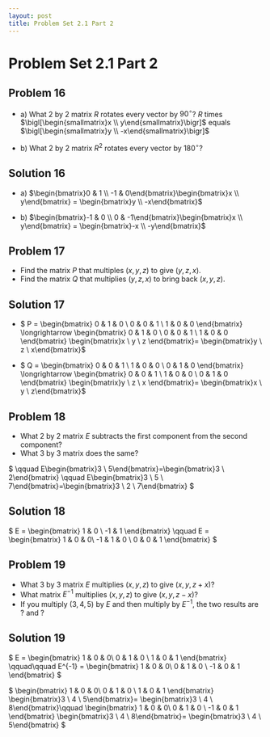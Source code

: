 ```yaml
---
layout: post
title: Problem Set 2.1 Part 2
---
```


# Problem Set 2.1 Part 2

## Problem 16
- a) What 2 by 2 matrix $R$ rotates every vector by $90^\circ$? $R$ times
$\bigl[\begin{smallmatrix}x \\ y\end{smallmatrix}\bigr]$ equals
$\bigl[\begin{smallmatrix}y \\ -x\end{smallmatrix}\bigr]$

- b) What 2 by 2 matrix $R^2$ rotates every vector by $180^\circ$?

## Solution 16
- a) $\begin{bmatrix}0 & 1 \\ -1 & 0\end{bmatrix}\begin{bmatrix}x \\
    y\end{bmatrix} = \begin{bmatrix}y \\ -x\end{bmatrix}$

- b) $\begin{bmatrix}-1 & 0 \\ 0 & -1\end{bmatrix}\begin{bmatrix}x \\
    y\end{bmatrix} = \begin{bmatrix}-x \\ -y\end{bmatrix}$

## Problem 17
- Find the matrix $P$ that multiples $(x,y,z)$ to give $(y,z,x)$.
- Find the matrix $Q$ that multiplies $(y,z,x)$ to bring back $(x,y,z)$.

## Solution 17
- $
P =
\begin{bmatrix}
    0 & 1 & 0 \\
    0 & 0 & 1 \\
    1 & 0 & 0
\end{bmatrix}
\longrightarrow
\begin{bmatrix}
    0 & 1 & 0 \\
    0 & 0 & 1 \\
    1 & 0 & 0
\end{bmatrix}
\begin{bmatrix}x \\ y \\ z \end{bmatrix}=
\begin{bmatrix}y \\ z \\ x\end{bmatrix}$

- $
Q =
\begin{bmatrix}
    0 & 0 & 1 \\
    1 & 0 & 0 \\
    0 & 1 & 0
\end{bmatrix}
\longrightarrow
\begin{bmatrix}
    0 & 0 & 1 \\
    1 & 0 & 0 \\
    0 & 1 & 0
\end{bmatrix}
\begin{bmatrix}y \\ z \\ x \end{bmatrix}=
\begin{bmatrix}x \\ y \\ z\end{bmatrix}$

## Problem 18
- What 2 by 2 matrix $E$ subtracts the first component from the second component?
- What 3 by 3 matrix does the same?

$
\qquad E\begin{bmatrix}3 \\ 5\end{bmatrix}=\begin{bmatrix}3 \\ 2\end{bmatrix}
\qquad E\begin{bmatrix}3 \\ 5 \\ 7\end{bmatrix}=\begin{bmatrix}3 \\ 2 \\ 7\end{bmatrix}
$

## Solution 18
$
E = \begin{bmatrix}
    1 & 0 \\
    -1 & 1
    \end{bmatrix}
\qquad
E = \begin{bmatrix}
    1 & 0 & 0\\
    -1 & 1 & 0 \\
    0 & 0 & 1
    \end{bmatrix}
$

## Problem 19
- What 3 by 3 matrix $E$ multiplies $(x, y, z)$ to give $(x, y, z+x)$?
- What matrix $E^{-1}$ multiplies $(x, y, z)$ to give $(x,y,z-x)$?
- If you multiply $(3,4,5)$ by $E$ and then multiply by $E^{-1}$, the two results are $?$ and $?$

## Solution 19
$
E = \begin{bmatrix}
    1 & 0 & 0\\
    0 & 1 & 0 \\
    1 & 0 & 1
    \end{bmatrix}
\qquad\qquad
E^{-1} =
\begin{bmatrix}
    1 & 0 & 0\\
    0 & 1 & 0 \\
    -1 & 0 & 1
\end{bmatrix}
$

$
\begin{bmatrix}
    1 & 0 & 0\\
    0 & 1 & 0 \\
    1 & 0 & 1
\end{bmatrix}
\begin{bmatrix}3 \\ 4 \\ 5\end{bmatrix}=
\begin{bmatrix}3 \\ 4 \\ 8\end{bmatrix}\qquad
\begin{bmatrix}
    1 & 0 & 0\\
    0 & 1 & 0 \\
    -1 & 0 & 1
\end{bmatrix}
\begin{bmatrix}3 \\ 4 \\ 8\end{bmatrix}=
\begin{bmatrix}3 \\ 4 \\ 5\end{bmatrix}
$

